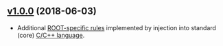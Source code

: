 [v1.0.0] (2018-06-03)
----------------------
- Additional [ROOT-specific rules](https://root.cern.ch/coding-conventions) implemented by injection into standard (core) [C/C++ language](https://atom.io/packages/language-c).

[v1.0.0]: https://github.com/vpacik/language-root/releases/tag/v1.0.0
